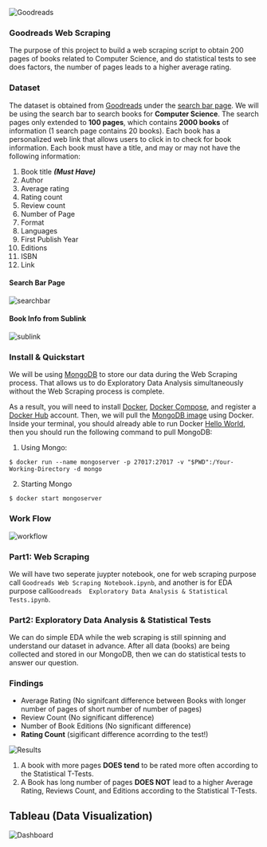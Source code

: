 ![Goodreads](https://s2982.pcdn.co/wp-content/uploads/2020/10/goodreads-logo-700x373.jpg.optimal.jpg)
### Goodreads Web Scraping 
The purpose of this project to build a web scraping script to obtain 200 pages of books related to Computer Science, and do statistical tests to see does factors, the number of pages leads to a higher average rating.

### Dataset
The dataset is obtained from [Goodreads](https://www.goodreads.com/) under the [search bar page](https://www.goodreads.com/search?page=1&q=Computer+Science&qid=iHFbTUVsHL&search_type=books&tab=books&utf8=%E2%9C%93). We will be using the search bar to search books for **Computer Science**. The search pages only extended to **100 pages**, which contains **2000 books** of information (1 search page contains 20 books). Each book has a personalized web link that allows users to click in to check for book information. Each book must have a title, and may or may not have the following information:

1. Book title ***(Must Have)***
2. Author  
3. Average rating 
4. Rating count
5. Review count
6. Number of Page
7. Format
8. Languages
9. First Publish Year
10. Editions 
11. ISBN
12. Link

#### Search Bar Page
![searchbar](https://raw.githubusercontent.com/HailinDu/Goodreads-Web-Scraping/main/Images/Search_Bar.PNG?token=AMMQHZKQ366DH5ZDOMGMITLAKMBAA)
#### Book Info from Sublink
![sublink](https://raw.githubusercontent.com/HailinDu/Goodreads-Web-Scraping/main/Images/Book_Sublink_Info.PNG?token=AMMQHZPGB3H7LFUKKLIJLTLAKMA7A)

### Install & Quickstart
We will be using [MongoDB](https://www.mongodb.com/) to store our data during the Web Scraping process. That allows us to do Exploratory Data Analysis simultaneously without the Web Scraping process is complete. 

As a result, you will need to install [Docker](https://docs.docker.com/get-docker/), [Docker Compose](https://docs.docker.com/compose/install/), and register a [Docker Hub](https://hub.docker.com/) account. Then, we will pull the [MongoDB image](https://hub.docker.com/_/mongo) using Docker. Inside your terminal, you should already able to run Docker [Hello World](https://hub.docker.com/_/hello-world), then you should run the following command to pull MongoDB:
1. Using Mongo:

```$ docker run --name mongoserver -p 27017:27017 -v "$PWD":/Your-Working-Directory -d mongo```

2. Starting Mongo

```$ docker start mongoserver```


### Work Flow
![workflow](https://raw.githubusercontent.com/HailinDu/Goodreads-Web-Scraping/main/Images/WorkFlow.PNG?token=AMMQHZNHDQS7AQZJOW5OVLTAKMBDK)

### Part1: Web Scraping
We will have two seperate juypter notebook, one for web scraping purpose call ```Goodreads Web Scraping Notebook.ipynb```, and another is for EDA purpose call```Goodreads  Exploratory Data Analysis & Statistical Tests.ipynb```.

### Part2: Exploratory Data Analysis & Statistical Tests
We can do simple EDA while the web scraping is still spinning and understand our dataset in advance. After all data (books) are being collected and stored in our MongoDB, then we can do statistical tests to answer our question. 

### Findings
* Average Rating (No signifcant difference between Books with longer number of pages of short number of number of pages)
* Review Count (No significant difference)
* Number of Book Editions (No significant difference)
* **Rating Count** (sigificant difference acorrding to the test!)

![Results](https://raw.githubusercontent.com/HailinDu/Goodreads-Web-Scraping/main/Images/T-Test_Results.PNG?token=AMMQHZIWD3BWOB272VPTWBLAKMBOU)
1. A book with more pages **DOES tend** to be rated more often according to the Statistical T-Tests.
2. A Book has long number of pages **DOES NOT** lead to a higher Average Rating, Reviews Count, and Editions according to the Statistical T-Tests.

## Tableau (Data Visualization)
![Dashboard](https://raw.githubusercontent.com/HailinDu/Goodreads-Web-Scraping/main/Images/Tableau_Dashboard.png?token=AMMQHZOI5O63TANDNFQVMNDAKMA4K)
